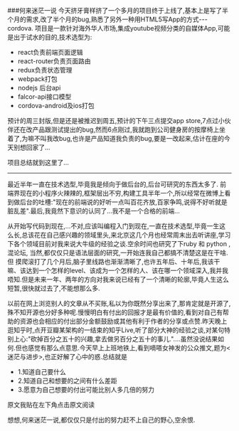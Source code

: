 ###何来迷茫一说
今天挤牙膏样挤了一个多月的项目终于上线了,基本上是写了半个月的需求,改了半个月的bug,熟悉了另外一种用HTML5写App的方式---cordova.
项目是一款针对海外华人市场,集成youtube视频分类的自媒体App,可能是出于试水的目的,技术选型为:
	
* react负责前端页面逻辑
* react-router负责页面路由
* redux负责状态管理
* webpack打包
* nodejs 后台api
* falcor-api接口模型
* cordova-android及ios打包

预计的周三封版,但是还是被推迟到周五,预计的下午三点提交app store,7点过小伙伴还在改产品跟测试提出的bug,然而6点刚过,我就跑到公司健身房的按摩椅上坐着了,为嘛不叫我改bug,也许是产品知道我负责的bug,要是一改起来,估计在座的今天别想回家了...

项目总结就到这里了...

---
   最近半年一直在技术选型,毕竟我是倾向于做后台的,后台可研究的东西太多了. 前端界现在的小程序火辣辣的,框架层出不穷,构建工具半年一个,所以经常在微博上看到做后台的吐槽:"现在的前端说的好听一点叫百花齐放,百家争鸣,说得不好听就是脏乱差".最后,我竟然下意识的认同了...我不是一个合格的前端...

从开始写代码到现在,...不对,应该叫编程入门到现在,一直在技术选型,毕竟一生这么长,总该花在自己感兴趣的领域里头,来北京这几个月也经常周末出去听讲座,学习下各个领域目前对我来说大牛级的经验之谈.空余时间也研究了下ruby 和 python ,混论坛, 当然,都仅仅只是语法层面的研究,一开始连我自己都搞不清楚这是在干啥.但 摸爬滚打了几个月后,脑子里线路也渐渐清晰了,也许五年后、十年后,我该干嘛、该达到一个怎样的level、该成为一个怎样的人、该在哪一个领域深入,我并我唔知.但是未来一年、两年的方向对我来说已经有了一个清晰的轮廓,毕竟人生这么短暂,很快就过去了,不能想那么多.

以前在网上浏览别人的文章从不买账,私以为你既然分享出来了,那肯定就是开源了,殊不知开源也分好多种呢.慢慢明白有付出的回报才是最有价值的,看到对自己有帮助的资源也会相应的付出部分金额鼓励或其他有利于作者的分享或点赞.昨天晚上逛知乎时,点开豆瓣某架构的一结束的知乎Live,听了部分大神的经验之谈,对某句特别上心:"砍掉百分之五十的兴趣,拿去做另百分之五十的事儿."....虽然没说结果如何.但也感觉有那么点意思.今天早上上班地铁上,看到嘀嗒女神发的公众推文,题为<迷茫与进步>,也正好解了心中的惑.总结就是

*	1.知道自己要什么
*	2.知道自己和想要的之间有什么差距
*	3.愿意为自己想要的付出可能比别人多几倍的努力

原文我贴在左下角点击原文阅读

想想,何来迷茫一说,都仅仅只是付出的努力赶不上自己的野心,空余恨.


